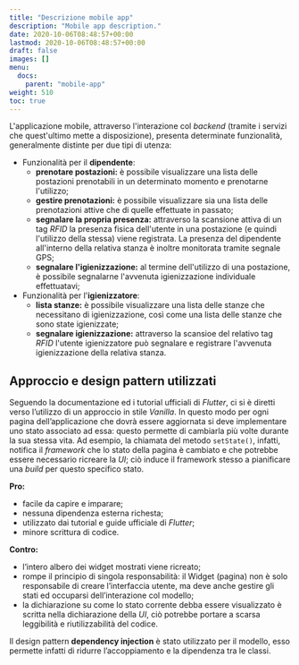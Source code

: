 ```yaml
---
title: "Descrizione mobile app"
description: "Mobile app description."
date: 2020-10-06T08:48:57+00:00
lastmod: 2020-10-06T08:48:57+00:00
draft: false
images: []
menu:
  docs:
    parent: "mobile-app"
weight: 510
toc: true
---
```


L'applicazione mobile, attraverso l'interazione col *backend* (tramite i servizi che quest'ultimo mette a disposizione), presenta determinate funzionalità, generalmente distinte per due tipi di utenza:
- Funzionalità per il **dipendente**:
  - **prenotare postazioni:** è possibile visualizzare una lista delle postazioni prenotabili in un determinato momento e prenotarne l'utilizzo;
  - **gestire prenotazioni:** è possibile visualizzare sia una lista delle prenotazioni attive che di quelle effettuate in passato;
  - **segnalare la propria presenza:** attraverso la scansione attiva di un tag *RFID* la presenza fisica dell'utente in una postazione (e quindi l'utilizzo della stessa) viene registrata. La presenza del dipendente all'interno della relativa stanza è inoltre monitorata tramite segnale GPS;
  - **segnalare l'igienizzazione:** al termine dell'utilizzo di una postazione, è possibile segnalarne l'avvenuta igienizzazione individuale effettuatavi;
- Funzionalità per l'**igienizzatore**:
  - **lista stanze:** è possibile visualizzare una lista delle stanze che necessitano di igienizzazione, così come una lista delle stanze che sono state igienizzate;
  - **segnalare igienizzazione:** attraverso la scansioe del relativo tag *RFID* l'utente igienizzatore può segnalare e registrare l'avvenuta igienizzazione della relativa stanza.

## Approccio e design pattern utilizzati
Seguendo la documentazione ed i tutorial ufficiali di *Flutter*, ci si è diretti verso l’utilizzo di un approccio in stile *Vanilla*.
In questo modo per ogni pagina dell’applicazione che dovrà essere aggiornata si deve implementare uno stato associato ad essa: questo permette di cambiarla più volte durante la sua stessa vita. Ad esempio, la chiamata del metodo `setState()`, infatti, notifica il *framework* che lo stato della pagina è cambiato e che potrebbe essere necessario ricreare la *UI*; ciò induce il framework stesso a pianificare una *build* per questo specifico stato.

**Pro:**
- facile da capire e imparare;
- nessuna dipendenza esterna richesta;
- utilizzato dai tutorial e guide ufficiale di *Flutter*;
- minore scrittura di codice.
  
**Contro:**
- l’intero albero dei widget mostrati viene ricreato;
- rompe il principio di singola responsabilità: il Widget (pagina) non è solo responsabile di creare l’interfaccia utente, ma deve anche gestire gli stati ed occuparsi dell’interazione col modello;
- la dichiarazione su come lo stato corrente debba essere visualizzato è scritta nella dichiarazione della *UI*, ciò potrebbe portare a scarsa leggibilità e riutilizzabilità del codice.

Il design pattern **dependency injection** è stato utilizzato per il modello, esso permette infatti di ridurre l’accoppiamento e la dipendenza tra le classi.

